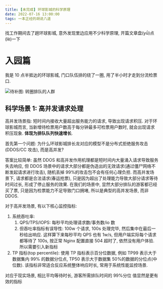 ```yaml
---
title: [未完成] 环球影城的科学原理
date: 2022-07-16 13:00:00
tags: 一本正经的胡说八道
---
```


找工作期间去了趟环球影城, 意外发现里边应用不少科学原理, 开篇文章盘(yǘ)点(lè)一下

# 入园篇

我是 10 点半抵达的环球影城, 门口队伍排的绕了一圈, 用了半小时才走到分流检票口.

![待补图: 转圈排队的人群]()

## 科学场景 1: 高并发请求处理

高并发场景指: 短时间内接收大量超出服务能力的请求, 导致出现请求积压. 对于环球影城而言, 当新增待检票用户数高于每分钟最多可检票用户数时, 就会出现请求积压现象. **体现为排队队列快速增长**.

首先第一个问题: 为什么环球影城排长龙对应的模型不是分布式拒绝服务攻击(DDOS/CC 攻击), 而是高并发?

答案比较简单: 虽然 DDOS 和高并发作用机理都是短时间内大量涌入请求导致服务失去响应, 但 DDOS 场景中的请求大部分都是伪造出的无效请求(通过僵尸网络不断发起请求进行攻击), 随机丢掉 99%的攻击包不会有任何心理负担. 而高并发场景下, 请求都是合法请求(春运抢票), 只是因为超出了处理能力导致大部分请求等待时间过长, 形成了停止服务的效果. 在我们的场景中, 显然大部分排队的游客都已经买了票, 只是因为检票能力不足导致门口拥堵, 所以是典型的高并发场景, 而非 DDOS.

对于高并发场景, 有以下核心监控指标:

1.  系统吞吐率:
    1.  QPS/TPS/IOPS: 每秒平均处理请求数/事务数/io 数
    2.  但吞吐率指标有误导性: 100w 个请求, 100s 处理完毕, 然后集中在最后一秒给出响应. 这样算下来每秒平均 QPS 也有 1w/s, 但用户端实际每个请求都等待了 100s, 按正常 Nginx 配置直接 504 超时了, 依然没有用户体验. 所以需要引入新指标
2.  TP 指标(top percentile): 使用 TP 指标表示百分位数据, 例如 TP99 表示大于数据集内 99% 的数据分位点, TP50 表示大于数据集 50%的数据的分位点(中位数). 该指标非常适合反应系统整体响应时长, 常用于系统性能监控场景.

对应于现实场景, 相比平均等待时长, 游客所需排队时间的 99%分位 值显然是更有效的指标
